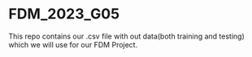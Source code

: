 # FDM_2023_G05
This repo contains our .csv file with out data(both training and testing) which we will use for our FDM Project.
